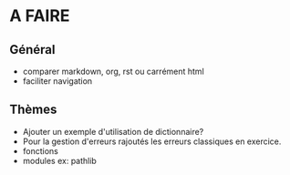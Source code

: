 # A FAIRE

## Général

- comparer markdown, org, rst ou carrément html
- faciliter navigation

## Thèmes

- Ajouter un exemple d'utilisation de dictionnaire?
- Pour la gestion d'erreurs rajoutés les erreurs classiques en exercice.
- fonctions
- modules ex: pathlib
